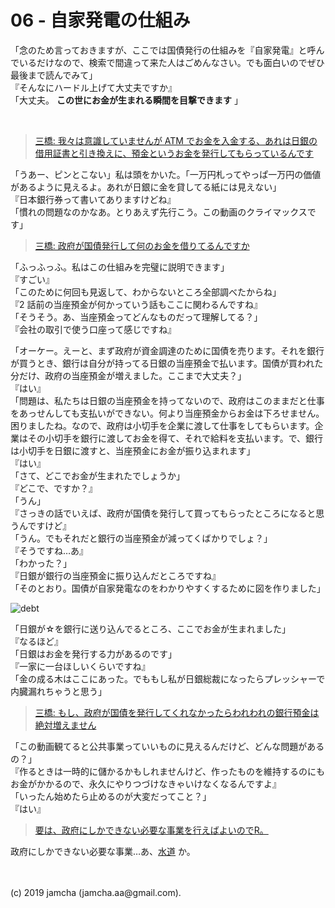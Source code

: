 

# 06 - 自家発電の仕組み

「念のため言っておきますが、ここでは国債発行の仕組みを『自家発電』と呼んでいるだけなので、検索で間違って来た人はごめんなさい。でも面白いのでぜひ最後まで読んでみて」  
『そんなにハードル上げて大丈夫ですか』  
「大丈夫。 **この世にお金が生まれる瞬間を目撃できます** 」

<br>

> [三橋: 我々は意識していませんが ATM でお金を入金する、あれは日銀の借用証書と引き換えに、預金というお金を発行してもらっているんです](https://youtu.be/ynVn-3tLhj4?t=500)

「うあー、ピンとこない」私は頭をかいた。「一万円札ってやっぱ一万円の価値があるように見えるよ。あれが日銀に金を貸してる紙には見えない」  
『日本銀行券って書いてありますけどね』  
「慣れの問題なのかなあ。とりあえず先行こう。この動画のクライマックスです」

> [三橋: 政府が国債発行して何のお金を借りてるんですか](https://youtu.be/ynVn-3tLhj4?t=610)

「ふっふっふ。私はこの仕組みを完璧に説明できます」  
『すごい』  
「このために何回も見返して、わからないところ全部調べたからね」  
『2 話前の当座預金が何かっていう話もここに関わるんですね』  
「そうそう。あ、当座預金ってどんなものだって理解してる？」  
『会社の取引で使う口座って感じですね』  

「オーケー。えーと、まず政府が資金調達のために国債を売ります。それを銀行が買うとき、銀行は自分が持ってる日銀の当座預金で払います。国債が買われた分だけ、政府の当座預金が増えました。ここまで大丈夫？」  
『はい』  
「問題は、私たちは日銀の当座預金を持ってないので、政府はこのままだと仕事をあっせんしても支払いができない。何より当座預金からお金は下ろせません。困りましたね。なので、政府は小切手を企業に渡して仕事をしてもらいます。企業はその小切手を銀行に渡してお金を得て、それで給料を支払います。で、銀行は小切手を日銀に渡すと、当座預金にお金が振り込まれます」  
『はい』  
「さて、どこでお金が生まれたでしょうか」  
『どこで、ですか？』  
「うん」  
『さっきの話でいえば、政府が国債を発行して買ってもらったところになると思うんですけど』  
「うん。でもそれだと銀行の当座預金が減ってくばかりでしょ？」  
『そうですね…あ』  
「わかった？」  
『日銀が銀行の当座預金に振り込んだところですね』  
「そのとおり。国債が自家発電なのをわかりやすくするために図を作りました」

![debt](./debt.png)

「日銀が☆を銀行に送り込んでるところ、ここでお金が生まれました」  
『なるほど』  
「日銀はお金を発行する力があるのです」  
『一家に一台ほしいくらいですね』  
「金の成る木はここにあった。でももし私が日銀総裁になったらプレッシャーで内臓漏れちゃうと思う」

> [三橋: もし、政府が国債を発行してくれなかったらわれわれの銀行預金は絶対増えません](https://youtu.be/ynVn-3tLhj4?t=844)

「この動画観てると公共事業っていいものに見えるんだけど、どんな問題があるの？」  
『作るときは一時的に儲かるかもしれませんけど、作ったものを維持するのにもお金がかかるので、永久にやりつづけなきゃいけなくなるんですよ』  
「いったん始めたら止めるのが大変だってこと？」  
『はい』

> [要は、政府にしかできない必要な事業を行えばよいのでR。](https://anond.hatelabo.jp/20080824194300)

政府にしかできない必要な事業…あ、[水道](https://www.youtube.com/watch?v=28_uogc4tpw) か。

<br>
<br>
(c) 2019 jamcha (jamcha.aa@gmail.com).

